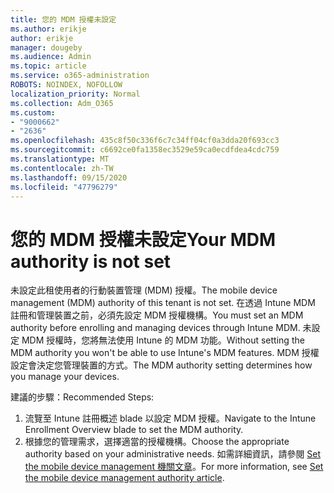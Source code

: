 ```yaml
---
title: 您的 MDM 授權未設定
ms.author: erikje
author: erikje
manager: dougeby
ms.audience: Admin
ms.topic: article
ms.service: o365-administration
ROBOTS: NOINDEX, NOFOLLOW
localization_priority: Normal
ms.collection: Adm_O365
ms.custom:
- "9000662"
- "2636"
ms.openlocfilehash: 435c8f50c336f6c7c34ff04cf0a3dda20f693cc3
ms.sourcegitcommit: c6692ce0fa1358ec3529e59ca0ecdfdea4cdc759
ms.translationtype: MT
ms.contentlocale: zh-TW
ms.lasthandoff: 09/15/2020
ms.locfileid: "47796279"
---
```

# <a name="your-mdm-authority-is-not-set"></a><span data-ttu-id="772aa-102">您的 MDM 授權未設定</span><span class="sxs-lookup"><span data-stu-id="772aa-102">Your MDM authority is not set</span></span>

<span data-ttu-id="772aa-103">未設定此租使用者的行動裝置管理 (MDM) 授權。</span><span class="sxs-lookup"><span data-stu-id="772aa-103">The mobile device management (MDM) authority of this tenant is not set.</span></span> <span data-ttu-id="772aa-104">在透過 Intune MDM 註冊和管理裝置之前，必須先設定 MDM 授權機構。</span><span class="sxs-lookup"><span data-stu-id="772aa-104">You must set an MDM authority before enrolling and managing devices through Intune MDM.</span></span> <span data-ttu-id="772aa-105">未設定 MDM 授權時，您將無法使用 Intune 的 MDM 功能。</span><span class="sxs-lookup"><span data-stu-id="772aa-105">Without setting the MDM authority you won't be able to use Intune's MDM features.</span></span> <span data-ttu-id="772aa-106">MDM 授權設定會決定您管理裝置的方式。</span><span class="sxs-lookup"><span data-stu-id="772aa-106">The MDM authority setting determines how you manage your devices.</span></span>

<span data-ttu-id="772aa-107">建議的步驟：</span><span class="sxs-lookup"><span data-stu-id="772aa-107">Recommended Steps:</span></span>
1. <span data-ttu-id="772aa-108">流覽至 Intune 註冊概述 blade 以設定 MDM 授權。</span><span class="sxs-lookup"><span data-stu-id="772aa-108">Navigate to the Intune Enrollment Overview blade to set the MDM authority.</span></span>
2. <span data-ttu-id="772aa-109">根據您的管理需求，選擇適當的授權機構。</span><span class="sxs-lookup"><span data-stu-id="772aa-109">Choose the appropriate authority based on your administrative needs.</span></span> <span data-ttu-id="772aa-110">如需詳細資訊，請參閱 [Set the mobile device management 機關文章](https://docs.microsoft.com/intune/mdm-authority-set)。</span><span class="sxs-lookup"><span data-stu-id="772aa-110">For more information, see [Set the mobile device management authority article](https://docs.microsoft.com/intune/mdm-authority-set).</span></span>